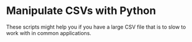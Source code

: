 # Manipulate CSVs with Python

These scripts might help you if you have a large CSV file that is to slow to work with in common applications.

